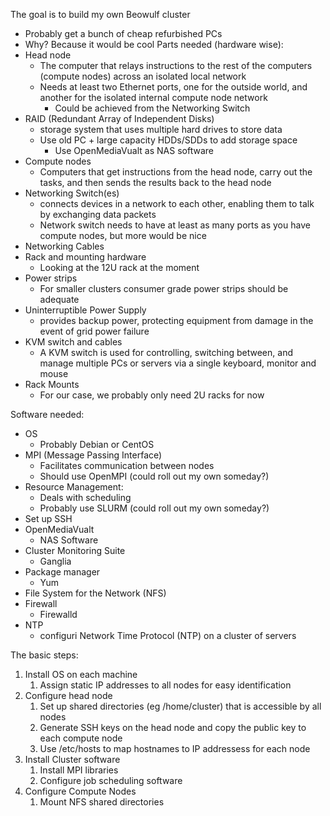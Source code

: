The goal is to build my own Beowulf cluster
- Probably get a bunch of cheap refurbished PCs
- Why? Because it would be cool
Parts needed (hardware wise):
- Head node
	- The computer that relays instructions to the rest of the computers (compute nodes) across an isolated local network
	- Needs at least two Ethernet ports, one for the outside world, and another for the isolated internal compute node network
		- Could be achieved from the Networking Switch
- RAID (Redundant Array of Independent Disks)
	- storage system that uses multiple hard drives to store data
	- Use old PC + large capacity HDDs/SDDs to add storage space
		- Use OpenMediaVualt as NAS software
- Compute nodes
	- Computers that get instructions from the head node, carry out the tasks, and then sends the results back to the head node
- Networking Switch(es)
	- connects devices in a network to each other, enabling them to talk by exchanging data packets
	- Network switch needs to have at least as many ports as you have compute nodes, but more would be nice
- Networking Cables
- Rack and mounting hardware
	- Looking at the 12U rack at the moment
- Power strips
	- For smaller clusters consumer grade power strips should be adequate
- Uninterruptible Power Supply
	- provides backup power, protecting equipment from damage in the event of grid power failure
- KVM switch and cables
	- A KVM switch is used for controlling, switching between, and manage multiple PCs or servers via a single keyboard, monitor and mouse
- Rack Mounts
	- For our case, we probably only need 2U racks for now

Software needed:
- OS
	- Probably Debian or CentOS
- MPI (Message Passing Interface)
	- Facilitates communication between nodes
	- Should use OpenMPI (could roll out my own someday?)
- Resource Management:
	- Deals with scheduling
	- Probably use SLURM (could roll out my own someday?)
- Set up SSH
- OpenMediaVualt
	- NAS Software
- Cluster Monitoring Suite
	- Ganglia
- Package manager
	- Yum
- File System for the Network (NFS)
- Firewall
	- Firewalld
- NTP
	- configuri Network Time Protocol (NTP) on a cluster of servers

The basic steps:
1. Install OS on each machine
	1. Assign static IP addresses to all nodes for easy identification
2. Configure head node
	1. Set up shared directories (eg /home/cluster) that is accessible by all nodes
	2. Generate SSH keys on the head node and copy the public key to each compute node
	3. Use /etc/hosts to map hostnames to IP addressess for each node
3. Install Cluster software
	1. Install MPI libraries
	2. Configure job scheduling software
4. Configure Compute Nodes
	1. Mount NFS shared directories